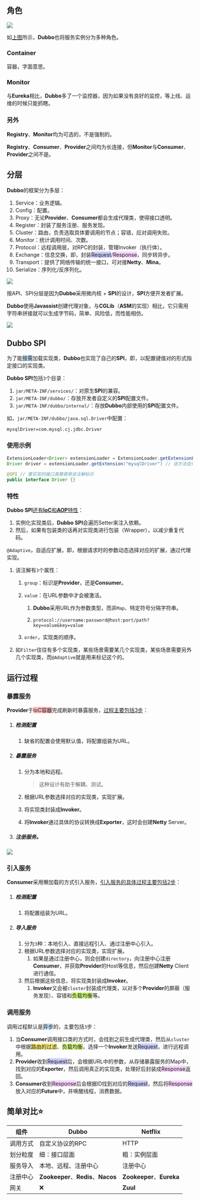 ## 角色

![](../images/6/dubbo_roles.png)

如[上图](https://dubbo.apache.org/zh/docs/concepts/service-discovery/)所示，**Dubbo**也将服务实例分为多种角色。

### Container

容器，字面意思。

### Monitor

与**Eureka**相比，**Dubbo**多了一个监控器，因为如果没有良好的监控，等上线、运维的时候只能抓瞎。

### 另外

**Registry**、**Monitor**均为可选的，不是强制的。

**Registry**、**Consumer**、**Provider**之间均为长连接，但**Monitor**与**Consumer**、**Provider**之间不是。



## 分层

**Dubbo**的框架分为多层：

1. Service：业务逻辑。
2. Config：配置。
3. Proxy：无论**Provider**、**Consumer**都会生成代理类，使得接口透明。
4. Register：封装了服务注册、服务发现。
5. Cluster：路由，负责选取具体要调用的节点；容错，应对调用失败。
6. Monitor：统计调用时间、次数。
7. Protocol：远程调用层，对RPC的封装，管理Invoker（执行体）。
8. Exchange：信息交换，即，封装<span style=background:#c9ccff>Request</span>/<span style=background:#f8d2ff>Response</span>，同步转异步。
9. Transport：提供了网络传输的统一接口，可对接**Netty**、**Mina**。
10. Serialize：序列化/反序列化。

![](../images/6/dubbo_levels.jpg)

按API、SPI分层是因为**Dubbo**采用微内核 + **SPI**的设计，**SPI**方便开发者扩展。

**Dubbo**使用**Javassist**创建代理对象，与**CGLib**（**ASM**的实现）相比，它只需用字符串拼接就可以生成字节码，简单、风险低，而性能相仿。

![](../images/6/dubbo_framework.png)



## Dubbo SPI

为了能<span style=background:#c2e2ff>按需</span>加载实现类，**Dubbo**也实现了自己的**SPI**，即，以配置键值对的形式指定接口的实现类。

**Dubbo SPI**包括`3`个目录：

1. `jar/META-INF/services/`：对原生**SPI**的兼容。
2. `jar/META-INF/dubbo/`：存放开发者自定义的**SPI**配置文件。
3. `jar/META-INF/dubbo/internal/`：存放**Dubbo**内部使用的**SPI**配置文件。

如，`jar/META-INF/dubbo/java.sql.Driver`中配置：

```properties
mysqlDriver=com.mysql.cj.jdbc.Driver
```

### 使用示例

```java
ExtensionLoader<Driver> extensionLoader = ExtensionLoader.getExtensionLoader(Driver.class); // Dubbo SPI的入口
Driver driver = extensionLoader.getExtension("mysqlDriver") // 该方法会先从缓存中查找，如未果，则会通过反射来加载实现类，并实例化

@SPI // 要实现的接口类需使用该注解标示
public interface Driver {}
```

### 特性

**Dubbo SPI**[还有**IoC**和**AOP**特性](https://juejin.cn/post/6872138926216511501)：

1. 实例化实现类后，**Dubbo SPI**会遍历Setter来注入依赖。
2. 然后，如果有包装类的话再对实现类进行包装（Wrapper），以减少重复代码。

`@Adaptive`，自适应扩展，即，根据请求时的参数动态选择对应的扩展，通过代理实现。

1. 该注解有`3`个属性：

   1. `group`：标识是**Provider**，还是**Consumer**。

   2. `value`：在URL参数中才会被激活。

      1. **Dubbo**采用URL作为参数类型，而非`Map`、特定符号分隔字符串。

      2. ```http
         protocol://username:password@host:port/path?key=value&key=value
         ```

   3. `order`，实现类的顺序。

2. 如`Filter`往往有多个实现类，某些场景需要某几个实现类，某些场景需要另外几个实现类，而`@Adaptive`就是用来标记这个的。



## 运行过程

### 暴露服务

**Provider**于<span style=background:#ffb8b8>IoC容器</span>完成刷新时暴露服务，[过程主要包括3步](https://juejin.cn/post/6874731589243240461)：

1. ##### 检测配置

   1. 缺省的配置会使用默认值，将配置组装为URL。

2. ##### 暴露服务

   1. 分为本地和远程。

      > 这种设计有助于解耦、测试。

   2. 根据URL参数选择对应的实现类，实现扩展。

   3. 将实现类封装成**Invoker**。

   4. 将**Invoker**通过具体的协议转换成**Exporter**，这时会创建**Netty** Server。

3. ##### 注册服务。

![](../images/6/dubbo_expose_service_processing.png)

### 引入服务

**Consumer**采用懒加载的方式引入服务，[引入服务的具体过程主要包括2步](https://juejin.cn/post/6875109006549975047)：

1. ##### 检测配置

   1. 将配置组装为URL。

2. ##### 导入服务

   1. 分为`3`种：本地引入、直接远程引入、通过注册中心引入。
   2. 根据URL参数选择对应的实现类，实现扩展。
      1. 如果是通过注册中心，则会创建`directory`，向注册中心注册**Consumer**，并获取**Provider**的Host等信息，然后创建**Netty** Client进行通信。
   3. 然后根据这些信息，将实现类封装成**Invoker**。
      1. **Invoker**又会被`cluster`封装成代理类，以对多个**Provider**的屏蔽（服务发现）、容错和<span style=background:#d4fe7f>负载均衡</span>等。

### 调用服务

调用过程默认是<span style=background:#c2e2ff>异步</span>的，主要包括`3`步：

1. 当**Consumer**调用接口类的方式时，会找到之前生成代理类，然后从`cluster`中根据<span style=background:#ffee7c>路由的过滤</span>、<span style=background:#d4fe7f>负载均衡</span>，选择一个**Invoker**发送<span style=background:#c9ccff>Request</span>，进行远程调用。
2. **Provider**收到<span style=background:#c9ccff>Request</span>后，会根据URL中的参数，从存储暴露服务的Map中，找到对应的**Exporter**，然后调用真正的实现类，处理好后封装成<span style=background:#f8d2ff>Response</span>返回。
3. **Consumer**收到<span style=background:#f8d2ff>Response</span>后会根据ID找到对应的<span style=background:#c9ccff>Request</span>，然后将<span style=background:#f8d2ff>Response</span>放入对应的**Future**中，并唤醒线程，消费数据。



## 简单对比⭐

| 组件     | Dubbo                               | Netflix                   |
| -------- | ----------------------------------- | ------------------------- |
| 调用方式 | 自定义协议的RPC                     | HTTP                      |
| 划分粒度 | 细：接口层面                        | 粗：实例层面              |
| 服务导入 | 本地、远程、注册中心                | 注册中心                  |
| 注册中心 | **Zookeeper**、**Redis**、**Nacos** | **Zookeeper**、**Eureka** |
| 网关     | ❌                                   | **Zuul**                  |

